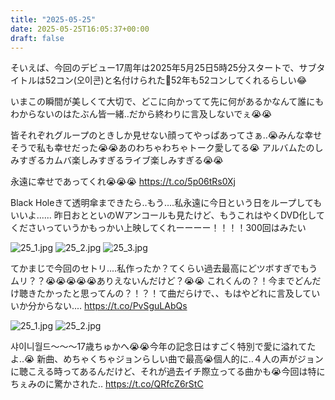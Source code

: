 ```yaml
---
title: "2025-05-25"
date: 2025-05-25T16:05:37+00:00
draft: false
---
```



そいえば、今回のデビュー17周年は2025年5月25日5時25分スタートで、サブタイトルは52コン(오이콘)と名付けられた🥳52年も52コンしてくれるらしい😂


いまこの瞬間が美しくて大切で、どこに向かってて先に何があるかなんて誰にもわからないのはたぶん皆一緒‥だから終わりに言及しないでぇ😭😭


皆それぞれグループのときしか見せない顔ってやっぱあってさぁ‥😭みんな幸せそうで私も幸せだった😭😭あのわちゃわちゃトーク愛してる😭
アルバムたのしみすぎるカムバ楽しみすぎるライブ楽しみすぎる😭😭


永遠に幸せであってくれ😭😭😭 https://t.co/5p06tRs0Xj


Black Holeきて透明傘まできたら‥もう‥‥私永遠に今日という日をループしてもいいよ‥‥‥
昨日おとといのWアンコールも見たけど、もうこれはやくDVD化してくださいっていうかもっかい上映してくれーーーー！！！！300回はみたい

![25_1.jpg](images/25_1.jpg)
![25_2.jpg](images/25_2.jpg)
![25_3.jpg](images/25_3.jpg)

てかまじで今回のセトリ‥‥私作ったか？てくらい過去最高にどツボすぎでもうムリ？？😭😭😭😭😭ありえないんだけど？😭😭
これくんの？！今までどんだけ聴きたかったと思ってんの？！？！て曲だらけで、、もはやどれに言及していいか分からない‥‥ https://t.co/PvSguLAbQs

![25_1.jpg](images/25_1.jpg)
![25_2.jpg](images/25_2.jpg)

샤이니월드〜〜〜17歳ちゅかへ😭😭今年の記念日はすごく特別で愛に溢れてたよ‥😭
新曲、めちゃくちゃジョンらしい曲で最高😭個人的に‥４人の声がジョンに聴こえる時ってあるんだけど、それが過去イチ際立ってる曲かも😭今回は特にちぇみのに驚かされた‥ https://t.co/QRfcZ6rStC

